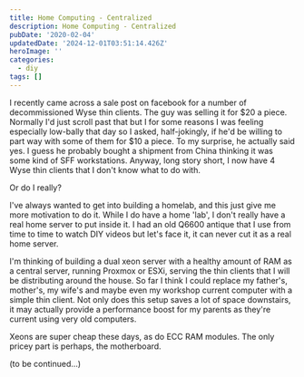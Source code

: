 ```yaml
---
title: Home Computing - Centralized
description: Home Computing - Centralized
pubDate: '2020-02-04'
updatedDate: '2024-12-01T03:51:14.426Z'
heroImage: ''
categories:
  - diy
tags: []
---
```


I recently came across a sale post on facebook for a number of decommissioned Wyse thin clients. The guy was selling it for $20 a piece. Normally I'd just scroll past that but I for some reasons I was feeling especially low-bally that day so I asked, half-jokingly, if he'd be willing to part way with some of them for $10 a piece. To my surprise, he actually said yes. I guess he probably bought a shipment from China thinking it was some kind of SFF workstations. Anyway, long story short, I now have 4 Wyse thin clients that I don't know what to do with.

Or do I really?

I've always wanted to get into building a homelab, and this just give me more motivation to do it. While I do have a home 'lab', I don't really have a real home server to put inside it. I had an old Q6600 antique that I use from time to time to watch DIY videos but let's face it, it can never cut it as a real home server.

I'm thinking of building a dual xeon server with a healthy amount of RAM as a central server, running Proxmox or ESXi, serving the thin clients that I will be distributing around the house. So far I think I could replace my father's, mother's, my wife's and maybe even my workshop current computer with a simple thin client. Not only does this setup saves a lot of space downstairs, it may actually provide a performance boost for my parents as they're current using very old computers.

Xeons are super cheap these days, as do ECC RAM modules. The only pricey part is perhaps, the motherboard.

(to be continued...)

